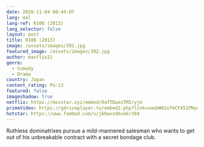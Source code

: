 ```yaml
---
date: 2020-11-04 00:44:07
lang: mal
lang-ref: R100 (2013)
lang_selector: false
layout: post
title: R100 (2013)
image: /assets/images/392.jpg
featured_image: /assets/images/392.jpg
author: maxflix21
genre:
  - Comedy
  - Drama
country: Japan
content_rating: PG-13
featured: false
imageshadow: true
netflix: https://movstar.xyz/embed/0afTDwsxTMIryjm
primeVideo: https://gdriveplayer.to/embed2.php?link=naobW6SsTmCFX51PNyqebAU%252BiivPMTEsI0JvTHjNu5I0F0DM5qixmJJ8plQ%252BG9cStoX3gA2MXumi%252F5c9iTFhTu8UtNquUUW7sbu45PUkcXc8Zdvx1Y5lDH4xTUSvkvBgp6Q4DT0x7I%252B7mlJNgbM6rHqGuQpGL0X48rHJaDtopDssPDEZyNqRf%252F0x9m9CnUELo%253D
hotstar: https://www.fembed.com/v/j60wxsdmxe6r304
---
```

Ruthless dominatrixes pursue a mild-mannered salesman who wants to get out of his unbreakable contract with a secret bondage club.